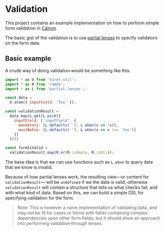 # Validation

This project contains an example implementation on how to perform simple form validation
in [Calmm](https://github.com/calmm-js).

The basic gist of the validation is to use [partial lenses](https://github.com/calmm-js/partial.lenses)
to specify validators on the form data.

## Basic example

A crude way of doing validation would be something like this:

```js
import * as U from 'karet.util';
import * as R from 'ramda';
import * as L from 'partial.lenses';

const data =
  U.atom({ inputField: 'foo' });

const validationResult =
  data.map(L.get(L.pick({
    inputField: ['inputField', {
      mandatory: [L.defaults(''), L.when(x => !x)],
      mustBeFoo: [L.defaults(''), L.when(x => x !== 'foo')]
    }]
  })))

const formIsValid =
  validationResult.map(R.or(R.isEmpty, R.isNil));
```

The base idea is that we can use functions such as `L.when` to query data that we know is invalid.

Because of how partial lenses work, the resulting view—or content for `validationResult`—
will be `undefined` if we the data is valid, otherwise `validationResult` will contain a
structure that tells us what checks fail, and with what kind of data. Based on this, we can build a simple DSL for specifying validation for the form.

> Note: This is however a naïve implementation of validating data, and may not be fit for cases or forms with fields containing complex dependencies upon other form fields, but it should show an approach into performing validation through lenses.

